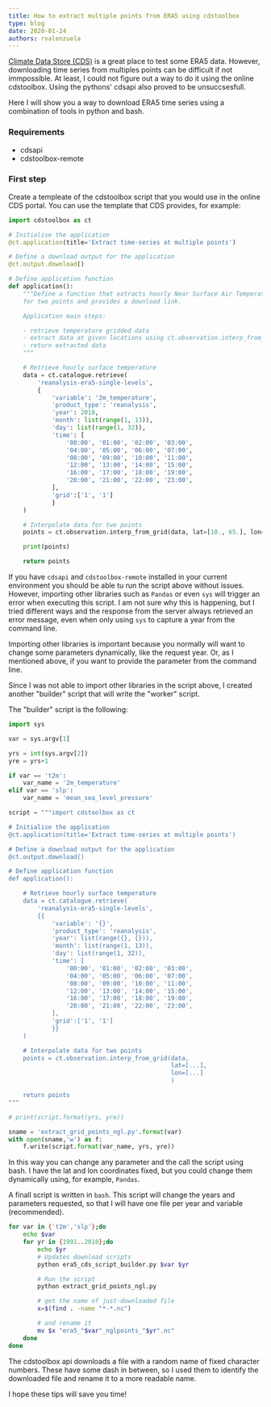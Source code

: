 ```yaml
---
title: How to extract multiple points from ERA5 using cdstoolbox 
type: blog
date: 2020-01-24
authors: rvalenzuela
---
```


[Climate Data Store (CDS)](https://cds.climate.copernicus.eu/#!/home) is a great place to test some ERA5 data. However, downloading time series from multiples points can be difficult if not immpossible. At least, I could not figure out a way to do it using the online cdstoolbox. Using the pythons' cdsapi also proved to be unsuccsesfull.

Here I will show you a way to download ERA5 time series using a combination of tools in python and bash. 

### Requirements

* cdsapi
* cdstoolbox-remote 

### First step

Create a templeate of the cdstoolbox script that you would use in the online CDS portal. You can use the template that CDS provides, for example:

```python
import cdstoolbox as ct

# Initialise the application
@ct.application(title='Extract time-series at multiple points')

# Define a download output for the application
@ct.output.download()

# Define application function
def application():
    """Define a function that extracts hourly Near Surface Air Temperature in 2018
    for two points and provides a download link.

    Application main steps:

    - retrieve temperature gridded data
    - extract data at given locations using ct.observation.interp_from_grid()
    - return extracted data
    """

    # Retrieve hourly surface temperature
    data = ct.catalogue.retrieve(
        'reanalysis-era5-single-levels',
        {
            'variable': '2m_temperature',
            'product_type': 'reanalysis',
            'year': 2018,
            'month': list(range(1, 13)),
            'day': list(range(1, 32)),
            'time': [
                '00:00', '01:00', '02:00', '03:00',
                '04:00', '05:00', '06:00', '07:00',
                '08:00', '09:00', '10:00', '11:00',
                '12:00', '13:00', '14:00', '15:00',
                '16:00', '17:00', '18:00', '19:00',
                '20:00', '21:00', '22:00', '23:00',
            ],
            'grid':['1', '1']
            }
    )

    # Interpolate data for two points
    points = ct.observation.interp_from_grid(data, lat=[10., 65.], lon=[32., 45.])

    print(points)

    return points
```

If you have `cdsapi` and `cdstoolbox-remote` installed in your current environment you should be able tu run the script above without issues. However, importing other libraries such as `Pandas` or even `sys` will trigger an error when executing this script. I am not sure why this is happening, but I tried different ways and the response from the server always retrieved an error message, even when only using `sys` to capture a year from the command line.

Importing other libraries is important because you normally will want to change some parameters dynamically, like the request year. Or, as I mentioned above, if you want to provide the parameter from the command line.

Since I was not able to import other libraries in the script above, I created another "builder" script that will write the "worker" script.

The "builder" script is the following:
```python
import sys 

var = sys.argv[1]

yrs = int(sys.argv[2])
yre = yrs+1

if var == 't2m':
	var_name = '2m_temperature'
elif var == 'slp':
	var_name = 'mean_sea_level_pressure'

script = """import cdstoolbox as ct

# Initialise the application
@ct.application(title='Extract time-series at multiple points')

# Define a download output for the application
@ct.output.download()

# Define application function
def application():

    # Retrieve hourly surface temperature
    data = ct.catalogue.retrieve(
        'reanalysis-era5-single-levels',
        {{
            'variable': '{}',
            'product_type': 'reanalysis',
            'year': list(range({}, {})),
            'month': list(range(1, 13)),
            'day': list(range(1, 32)),
            'time': [
                '00:00', '01:00', '02:00', '03:00',
                '04:00', '05:00', '06:00', '07:00',
                '08:00', '09:00', '10:00', '11:00',
                '12:00', '13:00', '14:00', '15:00',
                '16:00', '17:00', '18:00', '19:00',
                '20:00', '21:00', '22:00', '23:00',
            ],
            'grid':['1', '1']
            }}
    )

    # Interpolate data for two points
    points = ct.observation.interp_from_grid(data,
                                             lat=[...],
                                             lon=[...]
                                             )

    return points
"""

# print(script.format(yrs, yre))

sname = 'extract_grid_points_ngl.py'.format(var)
with open(sname,'w') as f:
	f.write(script.format(var_name, yrs, yre))
```

In this way you can change any parameter and the call the script using bash. I have the lat and lon coordinates fixed, but you could change them dynamically using, for example, `Pandas`.

A finall script is written in `bash`. This script will change the years and parameters requested, so that I will have one file per year and variable (recommended).

```bash
for var in {'t2m','slp'};do
	echo $var
	for yr in {1991..2010};do
		echo $yr
		# Updates download scripts
		python era5_cds_script_builder.py $var $yr

		# Run the script
		python extract_grid_points_ngl.py 

		# get the name of just-downloaded file
		x=$(find . -name "*-*.nc")

		# and rename it
		mv $x "era5_"$var"_nglpoints_"$yr".nc"
	done
done
```

The cdstoolbox api downloads a file with a random name of fixed character numbers. These have some dash in between, so I used them to identify the downloaded file and rename it to a more readable name. 

I hope these tips will save you time!
